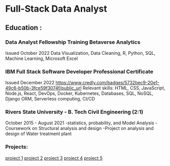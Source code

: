# __Full-Stack Data Analyst__


## Education :

### Data Analyst Fellowship Training Betaverse Analytics 
Issued October 2022
Data Visualization, Data Cleaning, R, Python, SQL, Machine Learning, Microsoft Excel


### IBM Full Stack Software Developer Professional Certificate 
Issued December 2022
https://www.credly.com/badges/5732bec9-20e1-49c6-b50b-3fce59f3074f/public_url
Relevant skills: HTML, CSS, JavaScript,  Node.js, React,  DevOps, Docker, Kubernetes,  Databases, SQL, NoSQL, Django ORM, Serverless computing, CI/CD

### Rivers State University  - B. Tech Civil Engineering (2:1)
October 2015 - August 2021
-statistics, probability, and Model Analysis
-Coursework on Structural analysis and design
-Project on analysis and design of Water treatment plant



### Projects:
[project 1](https://github.com/Kreeeva/final-cloud-app-with-database.git)
[project 2](https://github.com/Kreeeva/simple-jupyter-note-book.git)
[project 3](https://github.com/Kreeeva/cazgi-IBM-Watson-NLU-Project.git)
[project 4]()
[project 5]()
